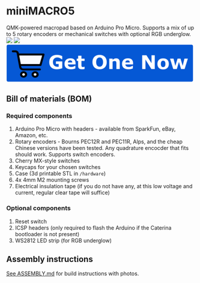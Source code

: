 # miniMACRO5
QMK-powered macropad based on Arduino Pro Micro. Supports a mix of up to 5 rotary encoders or mechanical switches with optional RGB underglow.
![](photos/miscconfigs.jpg)
![](photos/underglow.jpg)
<br>
<a href="https://www.etsy.com/listing/772600648/minimacro5-a-custom-programmable"><img src="https://github.com/LeafCutterLabs/docs/blob/master/getonenow.png" width="500"></a>

## Bill of materials (BOM)
### Required components
1. Arduino Pro Micro with headers - available from SparkFun, eBay, Amazon, etc.
2. Rotary encoders - Bourns PEC12R and PEC11R, Alps, and the cheap Chinese versions have been tested. Any quadrature encocder that fits should work. Supports switch encoders.
3. Cherry MX-style switches
4. Keycaps for your chosen switches
5. Case (3d printable STL in `/hardware`)
6. 4x 4mm M2 mounting screws
7. Electrical insulation tape (if you do not have any, at this low voltage and current, regular clear tape will suffice)

### Optional components
1. Reset switch
2. ICSP headers (only required to flash the Arduino if the Caterina bootloader is not present)
3. WS2812 LED strip (for RGB underglow)

## Assembly instructions
[See ASSEMBLY.md](ASSEMBLY.md) for build instructions with photos.
